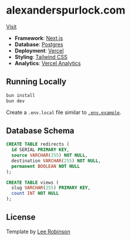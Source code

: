 # alexanderspurlock.com

[Visit](https://www.alexanderspurlock.com)

- **Framework**: [Next.js](https://nextjs.org/)
- **Database**: [Postgres](https://www.cockroachlabs.com)
- **Deployment**: [Vercel](https://vercel.com)
- **Styling**: [Tailwind CSS](https://tailwindcss.com)
- **Analytics**: [Vercel Analytics](https://vercel.com/analytics)

## Running Locally

```bash
bun install
bun dev
```

Create a `.env.local` file similar to [`.env.example`](https://github.com/leerob/leerob.io/blob/main/.env.example).

## Database Schema

```sql
CREATE TABLE redirects (
  id SERIAL PRIMARY KEY,
  source VARCHAR(255) NOT NULL,
  destination VARCHAR(255) NOT NULL,
  permanent BOOLEAN NOT NULL
);

CREATE TABLE views (
  slug VARCHAR(255) PRIMARY KEY,
  count INT NOT NULL
);
```

## License
Template by [Lee Robinson](https://vercel.com/templates/next.js/nextjs-portfolio)